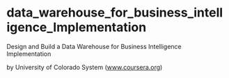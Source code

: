 # data_warehouse_for_business_intelligence_Implementation
Design and Build a Data Warehouse for Business Intelligence Implementation


by University of Colorado System  (www.coursera.org) 
